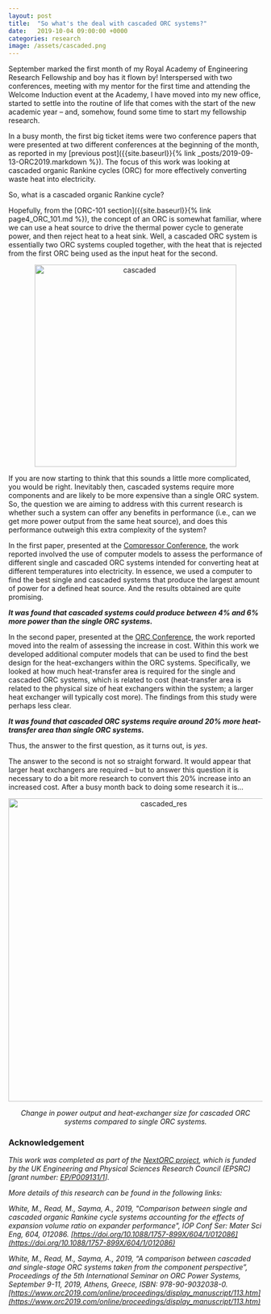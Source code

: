 ```yaml
---
layout: post
title:  "So what's the deal with cascaded ORC systems?"
date:   2019-10-04 09:00:00 +0000
categories: research
image: /assets/cascaded.png
---
```

September marked the first month of my Royal Academy of Engineering Research Fellowship and boy has it flown by! Interspersed with two conferences, meeting with my mentor for the first time and attending the Welcome Induction event at the Academy, I have moved into my new office, started to settle into the routine of life that comes with the start of the new academic year – and, somehow, found some time to start my fellowship research.

In a busy month, the first big ticket items were two conference papers that were presented at two different conferences at the beginning of the month, as reported in my [previous post]({{site.baseurl}}{% link _posts/2019-09-13-ORC2019.markdown %}). The focus of this work was looking at cascaded organic Rankine cycles (ORC) for more effectively converting waste heat into electricity.

So, what is a cascaded organic Rankine cycle?

Hopefully, from the [ORC-101 section]({{site.baseurl}}{% link page4_ORC_101.md %}), the concept of an ORC is somewhat familiar, where we can use a heat source to drive the thermal power cycle to generate power, and then reject heat to a heat sink. Well, a cascaded ORC system is essentially two ORC systems coupled together, with the heat that is rejected from the first ORC being used as the input heat for the second.

<p></p>
<div style="text-align:center">
	<img src="{{site.baseurl}}/assets/cascaded.png" alt="cascaded" style="width:400px;" />
</div>
<p></p>

If you are now starting to think that this sounds a little more complicated, you would be right. Inevitably then, cascaded systems require more components and are likely to be more expensive than a single ORC system. So, the question we are aiming to address with this current research is whether such a system can offer any benefits in performance (i.e., can we get more power output from the same heat source), and does this performance outweigh this extra complexity of the system?

In the first paper, presented at the [Compressor Conference](https://iopscience.iop.org/article/10.1088/1757-899X/604/1/012086), the work reported involved the use of computer models to assess the performance of different single and cascaded ORC systems intended for converting heat at different temperatures into electricity. In essence, we used a computer to find the best single and cascaded systems that produce the largest amount of power for a defined heat source. And the results obtained are quite promising.

**_It was found that cascaded systems could produce between 4% and 6% more power than the single ORC systems._**

In the second paper, presented at the [ORC Conference](https://www.orc2019.com/online/proceedings/display_manuscript/113.htm), the work reported moved into the realm of assessing the increase in cost. Within this work we developed additional computer models that can be used to find the best design for the heat-exchangers within the ORC systems. Specifically, we looked at how much heat-transfer area is required for the single and cascaded ORC systems, which is related to cost (heat-transfer area is related to the physical size of heat exchangers within the system; a larger heat exchanger will typically cost more). The findings from this study were perhaps less clear.

**_It was found that cascaded ORC systems require around 20% more heat-transfer area than single ORC systems._**

Thus, the answer to the first question, as it turns out, is *yes*. 

The answer to the second is not so straight forward. It would appear that larger heat exchangers are required – but to answer this question it is necessary to do a bit more research to convert this 20% increase into an increased cost. After a busy month back to doing some research it is...

<p></p>
<div style="text-align:center">
	<img src="{{site.baseurl}}/assets/cascaded_results.png" alt="cascaded_res" style="width:600px;" />
	<p><i>Change in power output and heat-exchanger size for cascaded ORC systems compared to single ORC systems.</i></p>
</div>
<p></p>

### Acknowledgement 
*This work was completed as part of the [NextORC project](https://www.city.ac.uk/nextorc), which is funded by the UK Engineering and Physical Sciences Research Council (EPSRC) [grant number: [EP/P009131/1](https://gow.epsrc.ukri.org/NGBOViewGrant.aspx?GrantRef=EP/P009131/1)].*

*More details of this research can be found in the following links:*

*White, M., Read, M., Sayma, A., 2019, "Comparison between single and cascaded organic Rankine cycle systems accounting for the effects of expansion volume ratio on expander performance", IOP Conf Ser: Mater Sci Eng, 604, 012086. [https://doi.org/10.1088/1757-899X/604/1/012086](https://doi.org/10.1088/1757-899X/604/1/012086)*

*White, M., Read, M., Sayma, A., 2019, “A comparison between cascaded and single-stage ORC systems taken from the component perspective”, Proceedings of the 5th International Seminar on ORC Power Systems, September 9-11, 2019, Athens, Greece, ISBN: 978-90-9032038-0. [https://www.orc2019.com/online/proceedings/display_manuscript/113.htm](https://www.orc2019.com/online/proceedings/display_manuscript/113.htm)*